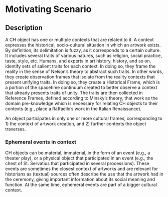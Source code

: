 # Motivating Scenario

## Description

A CH object has one or multiple contexts that are related to it. A context expresses the historical, socio-cultural situation in which an artwork exists. By definition, its delimitation is fuzzy, as it corresponds to a certain culture. It includes several traits of various natures, such as religion, social practice, taste, style, etc. Humans, and experts in art history, history, and so on, identify sets of salient traits for each context. In doing so, they frame the reality in the sense of Nelson’s theory to abstract such traits. In other words, they create observation frames that isolate from the reality contexts that present unifying traits. In doing so, they create a Historical Frame, which is a portion of the spacetime continuum created to better observe a context that already presents traits of unity. The traits are then collected in Reference Frames, defined according to Minsky’s theory, that work as the domain pre-knowledge which is necessary for relating CH objects to their contexts (e.g., place a Raffaello’s work in the Italian Renaissance). 

An object participates in only one or more cultural frames, corresponding to 1) the context of artwork creation, and 2) further contexts the object traverses. 

### Ephemeral events in context
CH objects can be material, immaterial, in the form of an event (e.g., a theater play), or a physical object that participated in an event (e.g., the chest of St. Servatius that participated in several processions). These events are sometimes the closest context of artworks and are relevant for historians as (textual) sources often describe the use that the artwork had in the ceremony, giving important information about its social meaning and function. At the same time, ephemeral events are part of a bigger cultural context. 


